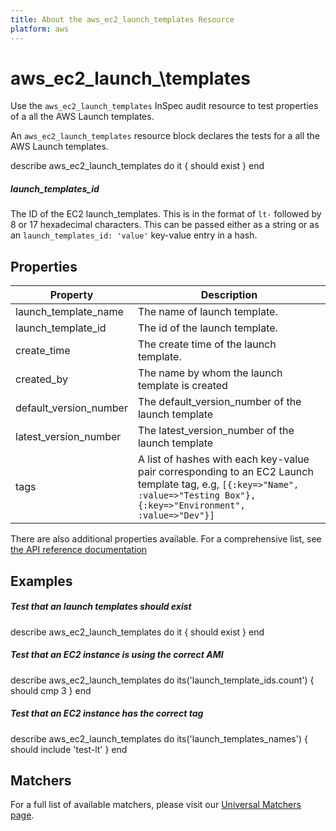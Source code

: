```yaml
---
title: About the aws_ec2_launch_templates Resource
platform: aws
---
```


# aws\_ec2\_launch_\templates

Use the `aws_ec2_launch_templates` InSpec audit resource to test properties of a all the AWS Launch templates.


An `aws_ec2_launch_templates` resource block declares the tests for a all the  AWS Launch templates.

describe aws_ec2_launch_templates do
it { should exist }
end


##### launch\_templates\_id

The ID of the EC2 launch_templates. This is in the format of `lt-` followed by 8 or 17 hexadecimal characters.
This can be passed either as a string or as an `launch_templates_id: 'value'` key-value entry in a hash.



## Properties

|Property                 | Description|
| ---                     | --- |
|launch_template_name     | The name of launch template.|
|launch_template_id       | The id of the launch template. |
|create_time              | The create time of the launch template. |
|created_by               | The name by whom the launch template is created  |
|default_version_number   | The default_version_number of the launch template |
|latest_version_number    | The latest_version_number of the launch template |
|tags                     | A list of hashes with each key-value pair corresponding to an EC2 Launch template tag, e.g, `[{:key=>"Name", :value=>"Testing Box"}, {:key=>"Environment", :value=>"Dev"}]`|

There are also additional properties available. For a comprehensive list, see [the API reference documentation](https://docs.aws.amazon.com/AWSEC2/latest/APIReference/API_Instance.html)

## Examples

##### Test that an launch templates should exist
 describe aws_ec2_launch_templates do
   it { should exist }
 end

##### Test that an EC2 instance is using the correct AMI
 describe aws_ec2_launch_templates do
   its('launch_template_ids.count') { should cmp 3 }
 end

##### Test that an EC2 instance has the correct tag
 describe aws_ec2_launch_templates do
   its('launch_templates_names') { should include 'test-lt' }
 end


## Matchers

For a full list of available matchers, please visit our [Universal Matchers page](https://www.inspec.io/docs/reference/matchers/). 
